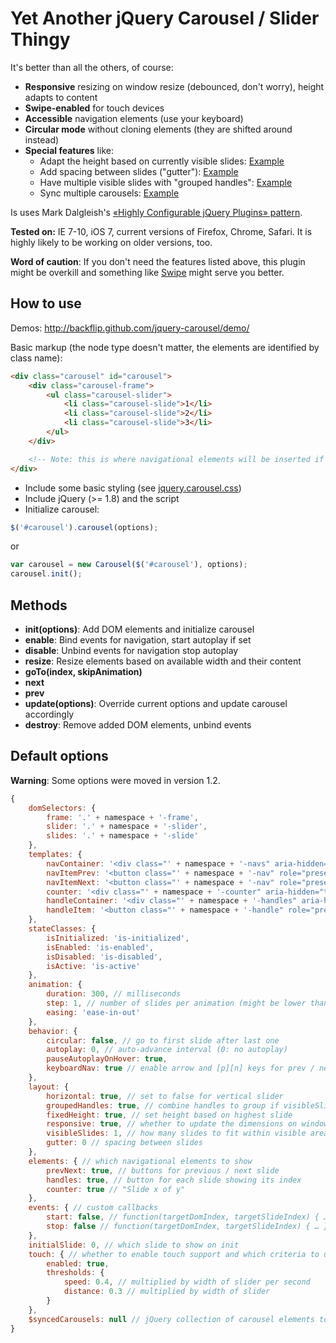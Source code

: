 # Yet Another jQuery Carousel / Slider Thingy

It's better than all the others, of course:

* **Responsive** resizing on window resize (debounced, don't worry), height adapts to content
* **Swipe-enabled** for touch devices
* **Accessible** navigation elements (use your keyboard)
* **Circular mode** without cloning elements (they are shifted around instead)
* **Special features** like:
	* Adapt the height based on currently visible slides: [Example](http://backflip.github.io/jquery-carousel/demo/#example-06-b)
	* Add spacing between slides ("gutter"): [Example](http://backflip.github.io/jquery-carousel/demo/#example-06-d)
	* Have multiple visible slides with "grouped handles": [Example](http://backflip.github.io/jquery-carousel/demo/#example-06-a)
	* Sync multiple carousels: [Example](http://backflip.github.io/jquery-carousel/demo/#example-11-a)

Is uses Mark Dalgleish's [«Highly Configurable jQuery Plugins» pattern](http://markdalgleish.com/2011/05/creating-highly-configurable-jquery-plugins/).

**Tested on:** IE 7-10, iOS 7, current versions of Firefox, Chrome, Safari. It is highly likely to be working on older versions, too.

**Word of caution**: If you don't need the features listed above, this plugin might be overkill and something like [Swipe](https://github.com/bradbirdsall/Swipe) might serve you better.

## How to use

Demos: http://backflip.github.com/jquery-carousel/demo/

Basic markup (the node type doesn't matter, the elements are identified by class name):

```html
<div class="carousel" id="carousel">
	<div class="carousel-frame">
		<ul class="carousel-slider">
			<li class="carousel-slide">1</li>
			<li class="carousel-slide">2</li>
			<li class="carousel-slide">3</li>
		</ul>
	</div>

	<!-- Note: this is where navigational elements will be inserted if specified -->
</div>
```

* Include some basic styling (see [jquery.carousel.css](jquery.carousel.css))
* Include jQuery (>= 1.8) and the script
* Initialize carousel:
 
```js
$('#carousel').carousel(options);
``` 

or 

```js
var carousel = new Carousel($('#carousel'), options);
carousel.init();
```

## Methods

* **init(options)**: Add DOM elements and initialize carousel
* **enable**: Bind events for navigation, start autoplay if set
* **disable**: Unbind events for navigation stop autoplay
* **resize**: Resize elements based on available width and their content
* **goTo(index, skipAnimation)**
* **next**
* **prev**
* **update(options)**: Override current options and update carousel accordingly
* **destroy**: Remove added DOM elements, unbind events

## Default options

**Warning**: Some options were moved in version 1.2.

```js
{
	domSelectors: {
		frame: '.' + namespace + '-frame',
		slider: '.' + namespace + '-slider',
		slides: '.' + namespace + '-slide'
	},
	templates: {
		navContainer: '<div class="' + namespace + '-navs" aria-hidden="true" role="presentation" />',
		navItemPrev: '<button class="' + namespace + '-nav" role="presentation">Show previous slide</button>',
		navItemNext: '<button class="' + namespace + '-nav" role="presentation">Show next slide</button>',
		counter: '<div class="' + namespace + '-counter" aria-hidden="true" role="presentation">%current% of %total%</div>',
		handleContainer: '<div class="' + namespace + '-handles" aria-hidden="true" role="presentation" />',
		handleItem: '<button class="' + namespace + '-handle" role="presentation">Slide %index%</div>'
	},
	stateClasses: {
		isInitialized: 'is-initialized',
		isEnabled: 'is-enabled',
		isDisabled: 'is-disabled',
		isActive: 'is-active'
	},
	animation: {
		duration: 300, // milliseconds
		step: 1, // number of slides per animation (might be lower than number of visible slides)
		easing: 'ease-in-out'
	},
	behavior: {
		circular: false, // go to first slide after last one
		autoplay: 0, // auto-advance interval (0: no autoplay)
		pauseAutoplayOnHover: true,
		keyboardNav: true // enable arrow and [p][n] keys for prev / next actions
	},
	layout: {
		horizontal: true, // set to false for vertical slider
		groupedHandles: true, // combine handles to group if visibleSlides > 1 (e.g. "1-3", "4-6", "7")
		fixedHeight: true, // set height based on highest slide
		responsive: true, // whether to update the dimensions on window resize (debounced)
		visibleSlides: 1, // how many slides to fit within visible area (0: calculate based on initial width)
		gutter: 0 // spacing between slides
	},
	elements: { // which navigational elements to show
		prevNext: true, // buttons for previous / next slide
		handles: true, // button for each slide showing its index
		counter: true // "Slide x of y"
	},
	events: { // custom callbacks
		start: false, // function(targetDomIndex, targetSlideIndex) { … }
		stop: false // function(targetDomIndex, targetSlideIndex) { … }
	},
	initialSlide: 0, // which slide to show on init
	touch: { // whether to enable touch support and which criteria to use for swipe movement
		enabled: true,
		thresholds: {
			speed: 0.4, // multiplied by width of slider per second
			distance: 0.3 // multiplied by width of slider
		}
	},
	$syncedCarousels: null // jQuery collection of carousel elements to sync with
}
```
